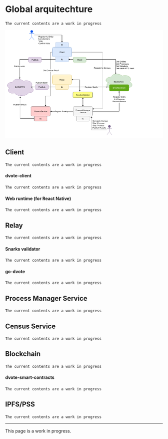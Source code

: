 # Global arquitechture

`The current contents are a work in progress`

![alt text](./arquitechture.png "Logo Title Text 1")

## Client
`The current contents are a work in progress`

#### dvote-client
`The current contents are a work in progress`

#### Web runtime (for React Native)
`The current contents are a work in progress`

## Relay
`The current contents are a work in progress`

#### Snarks validator
`The current contents are a work in progress`


#### go-dvote
`The current contents are a work in progress`

## Process Manager Service
`The current contents are a work in progress`
## Census Service
`The current contents are a work in progress`
## Blockchain
`The current contents are a work in progress`

#### dvote-smart-contracts
`The current contents are a work in progress`

## IPFS/PSS
`The current contents are a work in progress`

---

This page is a work in progress.
